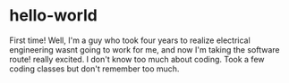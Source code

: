 # hello-world
First time!
Well, I'm a guy who took four years to realize electrical engineering wasnt going to work for me, and now I'm taking the software route! really excited. I don't know too much about coding. Took a few coding classes but don't remember too much. 
